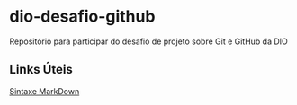 # dio-desafio-github
Repositório para participar do desafio de projeto sobre Git e GitHub da DIO

## Links Úteis

[Sintaxe MarkDown](https://www.markdownguide.org/)
